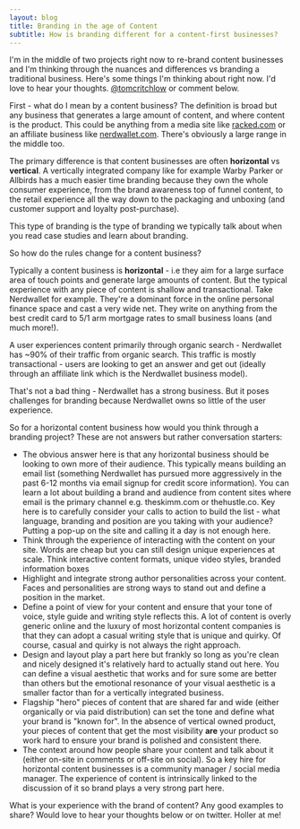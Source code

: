 ```yaml
---
layout: blog
title: Branding in the age of Content
subtitle: How is branding different for a content-first businesses?
---
```


I'm in the middle of two projects right now to re-brand content businesses and I'm thinking through the nuances and differences vs branding a traditional business. Here's some things I'm thinking about right now. I'd love to hear your thoughts. [@tomcritchlow](http://twitter.com/tomcritchlow) or comment below.

First - what do I mean by a content business? The definition is broad but any business that generates a large amount of content, and where content is the product. This could be anything from a media site like [racked.com](http://racked.com) or an affiliate business like [nerdwallet.com](http://nerdwallet.com). There's obviously a large range in the middle too.

The primary difference is that content businesses are often **horizontal** vs **vertical**. A vertically integrated company like for example Warby Parker or Allbirds has a much easier time branding because they own the whole consumer experience, from the brand awareness top of funnel content, to the retail experience all the way down to the packaging and unboxing (and customer support and loyalty post-purchase).

This type of branding is the type of branding we typically talk about when you read case studies and learn about branding.

So how do the rules change for a content business?

Typically a content business is **horizontal** - i.e they aim for a large surface area of touch points and generate large amounts of content. But the typical experience with any piece of content is shallow and transactional. Take Nerdwallet for example. They're a dominant force in the online personal finance space and cast a very wide net. They write on anything from the best credit card to 5/1 arm mortgage rates to small business loans (and much more!).

A user experiences content primarily through organic search - Nerdwallet has ~90% of their traffic from organic search. This traffic is mostly transactional - users are looking to get an answer and get out (ideally through an affiliate link which is the Nerdwallet business model).

That's not a bad thing - Nerdwallet has a strong business. But it poses challenges for branding because Nerdwallet owns so little of the user experience.

So for a horizontal content business how would you think through a branding project? These are not answers but rather conversation starters:

- The obvious answer here is that any horizontal business should be looking to own more of their audience. This typically means building an email list (something Nerdwallet has pursued more aggressively in the past 6-12 months via email signup for credit score information). You can learn a lot about building a brand and audience from content sites where email is the primary channel e.g. theskimm.com or thehustle.co. Key here is to carefully consider your calls to action to build the list - what language, branding and position are you taking with your audience? Putting a pop-up on the site and calling it a day is not enough here.
- Think through the experience of interacting with the content on your site. Words are cheap but you can still design unique experiences at scale. Think interactive content formats, unique video styles, branded information boxes
- Highlight and integrate strong author personalities across your content. Faces and personalities are strong ways to stand out and define a position in the market.
- Define a point of view for your content and ensure that your tone of voice, style guide and writing style reflects this. A lot of content is overly generic online and the luxury of most horizontal content companies is that they can adopt a casual writing style that is unique and quirky. Of course, casual and quirky is not always the right approach.
- Design and layout play a part here but frankly so long as you're clean and nicely designed it's relatively hard to actually stand out here. You can define a visual aesthetic that works and for sure some are better than others but the emotional resonance of your visual aesthetic is a smaller factor than for a vertically integrated business.
- Flagship "hero" pieces of content that are shared far and wide (either organically or via paid distribution) can set the tone and define what your brand is "known for". In the absence of vertical owned product, your pieces of content that get the most visibility **are** your product so work hard to ensure your brand is polished and consistent there.
- The context around how people share your content and talk about it (either on-site in comments or off-site on social). So a key hire for horizontal content businesses is a community manager / social media manager. The experience of content is intrinsically linked to the discussion of it so brand plays a very strong part here.

What is your experience with the brand of content? Any good examples to share? Would love to hear your thoughts below or on twitter. Holler at me!